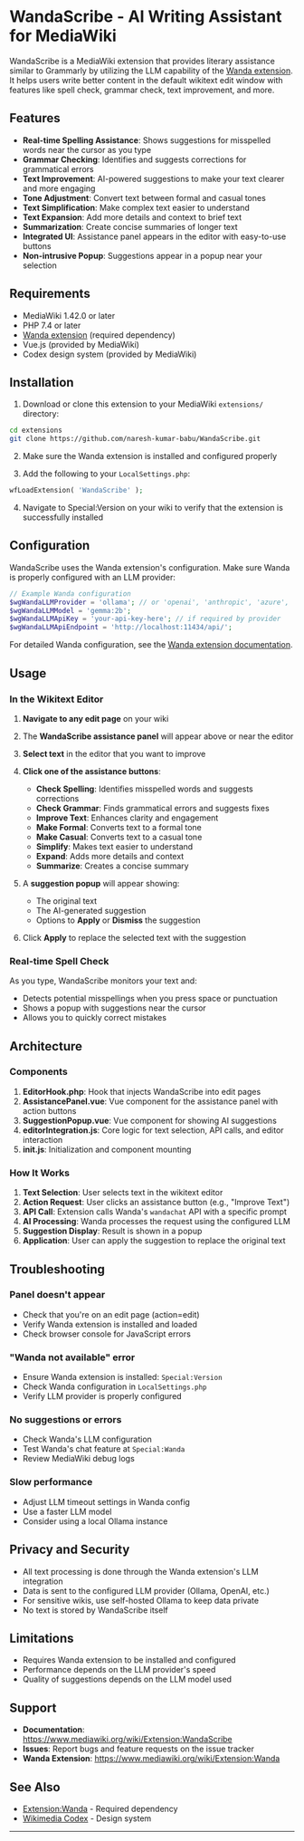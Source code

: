 # WandaScribe - AI Writing Assistant for MediaWiki

WandaScribe is a MediaWiki extension that provides literary assistance similar to Grammarly by utilizing the LLM capability of the [Wanda extension](https://www.mediawiki.org/wiki/Extension:Wanda). It helps users write better content in the default wikitext edit window with features like spell check, grammar check, text improvement, and more.

## Features

- **Real-time Spelling Assistance**: Shows suggestions for misspelled words near the cursor as you type
- **Grammar Checking**: Identifies and suggests corrections for grammatical errors
- **Text Improvement**: AI-powered suggestions to make your text clearer and more engaging
- **Tone Adjustment**: Convert text between formal and casual tones
- **Text Simplification**: Make complex text easier to understand
- **Text Expansion**: Add more details and context to brief text
- **Summarization**: Create concise summaries of longer text
- **Integrated UI**: Assistance panel appears in the editor with easy-to-use buttons
- **Non-intrusive Popup**: Suggestions appear in a popup near your selection

## Requirements

- MediaWiki 1.42.0 or later
- PHP 7.4 or later
- [Wanda extension](https://www.mediawiki.org/wiki/Extension:Wanda) (required dependency)
- Vue.js (provided by MediaWiki)
- Codex design system (provided by MediaWiki)

## Installation

1. Download or clone this extension to your MediaWiki `extensions/` directory:

```bash
cd extensions
git clone https://github.com/naresh-kumar-babu/WandaScribe.git
```

2. Make sure the Wanda extension is installed and configured properly

3. Add the following to your `LocalSettings.php`:

```php
wfLoadExtension( 'WandaScribe' );
```

4. Navigate to Special:Version on your wiki to verify that the extension is successfully installed

## Configuration

WandaScribe uses the Wanda extension's configuration. Make sure Wanda is properly configured with an LLM provider:

```php
// Example Wanda configuration
$wgWandaLLMProvider = 'ollama'; // or 'openai', 'anthropic', 'azure', 'gemini'
$wgWandaLLMModel = 'gemma:2b';
$wgWandaLLMApiKey = 'your-api-key-here'; // if required by provider
$wgWandaLLMApiEndpoint = 'http://localhost:11434/api/';
```

For detailed Wanda configuration, see the [Wanda extension documentation](https://www.mediawiki.org/wiki/Extension:Wanda).

## Usage

### In the Wikitext Editor

1. **Navigate to any edit page** on your wiki
2. The **WandaScribe assistance panel** will appear above or near the editor
3. **Select text** in the editor that you want to improve
4. **Click one of the assistance buttons**:
   - **Check Spelling**: Identifies misspelled words and suggests corrections
   - **Check Grammar**: Finds grammatical errors and suggests fixes
   - **Improve Text**: Enhances clarity and engagement
   - **Make Formal**: Converts text to a formal tone
   - **Make Casual**: Converts text to a casual tone
   - **Simplify**: Makes text easier to understand
   - **Expand**: Adds more details and context
   - **Summarize**: Creates a concise summary

5. A **suggestion popup** will appear showing:
   - The original text
   - The AI-generated suggestion
   - Options to **Apply** or **Dismiss** the suggestion

6. Click **Apply** to replace the selected text with the suggestion

### Real-time Spell Check

As you type, WandaScribe monitors your text and:
- Detects potential misspellings when you press space or punctuation
- Shows a popup with suggestions near the cursor
- Allows you to quickly correct mistakes

## Architecture

### Components

1. **EditorHook.php**: Hook that injects WandaScribe into edit pages
2. **AssistancePanel.vue**: Vue component for the assistance panel with action buttons
3. **SuggestionPopup.vue**: Vue component for showing AI suggestions
4. **editorIntegration.js**: Core logic for text selection, API calls, and editor interaction
5. **init.js**: Initialization and component mounting

### How It Works

1. **Text Selection**: User selects text in the wikitext editor
2. **Action Request**: User clicks an assistance button (e.g., "Improve Text")
3. **API Call**: Extension calls Wanda's `wandachat` API with a specific prompt
4. **AI Processing**: Wanda processes the request using the configured LLM
5. **Suggestion Display**: Result is shown in a popup
6. **Application**: User can apply the suggestion to replace the original text

## Troubleshooting

### Panel doesn't appear
- Check that you're on an edit page (action=edit)
- Verify Wanda extension is installed and loaded
- Check browser console for JavaScript errors

### "Wanda not available" error
- Ensure Wanda extension is installed: `Special:Version`
- Check Wanda configuration in `LocalSettings.php`
- Verify LLM provider is properly configured

### No suggestions or errors
- Check Wanda's LLM configuration
- Test Wanda's chat feature at `Special:Wanda`
- Review MediaWiki debug logs

### Slow performance
- Adjust LLM timeout settings in Wanda config
- Use a faster LLM model
- Consider using a local Ollama instance

## Privacy and Security

- All text processing is done through the Wanda extension's LLM integration
- Data is sent to the configured LLM provider (Ollama, OpenAI, etc.)
- For sensitive wikis, use self-hosted Ollama to keep data private
- No text is stored by WandaScribe itself

## Limitations

- Requires Wanda extension to be installed and configured
- Performance depends on the LLM provider's speed
- Quality of suggestions depends on the LLM model used


## Support

- **Documentation**: https://www.mediawiki.org/wiki/Extension:WandaScribe
- **Issues**: Report bugs and feature requests on the issue tracker
- **Wanda Extension**: https://www.mediawiki.org/wiki/Extension:Wanda

## See Also

- [Extension:Wanda](https://www.mediawiki.org/wiki/Extension:Wanda) - Required dependency
- [Wikimedia Codex](https://doc.wikimedia.org/codex/) - Design system

---
